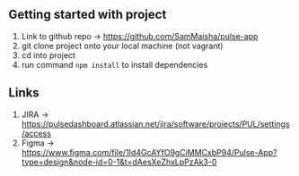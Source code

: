 ## Getting started with project

1. Link to github repo -> https://github.com/SamMaisha/pulse-app
2. git clone project onto your local machine (not vagrant)
3. cd into project
4. run command `npm install` to install dependencies

## Links

1. JIRA -> https://pulsedashboard.atlassian.net/jira/software/projects/PUL/settings/access
2. Figma -> https://www.figma.com/file/1Id4GcAYfO9gCiMMCxbP94/Pulse-App?type=design&node-id=0-1&t=dAesXeZhxLpPzAk3-0
